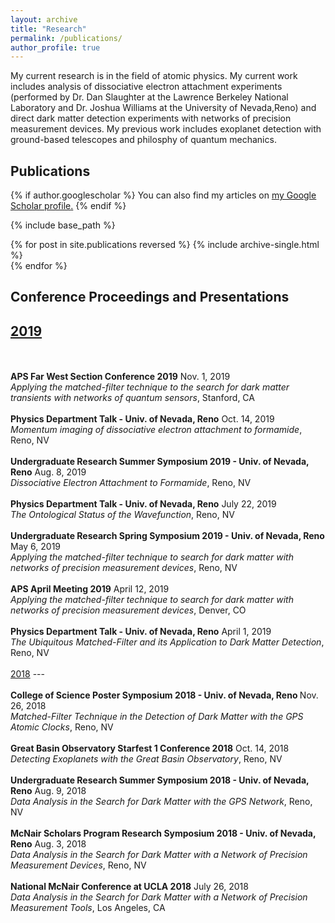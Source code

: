 ```yaml
---
layout: archive
title: "Research"
permalink: /publications/
author_profile: true
---
```


My current research is in the field of atomic physics. My current work includes analysis of dissociative electron attachment experiments (performed by Dr. Dan Slaughter at the Lawrence Berkeley National Laboratory and Dr. Joshua Williams at the University of Nevada,Reno) and direct dark matter detection experiments with networks of precision measurement devices. My previous work includes exoplanet detection with ground-based telescopes and philosphy of quantum mechanics.

Publications
----
{% if author.googlescholar %}
  You can also find my articles on <u><a href="{{author.googlescholar}}">my Google Scholar profile</a>.</u>
{% endif %}

{% include base_path %}

{% for post in site.publications reversed %}
  {% include archive-single.html %}
  <br>
{% endfor %}


Conference Proceedings and Presentations
----
<u>2019</u>
---
<br>
<br>
<b>APS Far West Section Conference 2019</b> Nov. 1, 2019
<br>
<i>Applying the matched-filter technique to the search for dark matter transients with networks of quantum sensors</i>, Stanford, CA
<br>
<br>
<b>Physics Department Talk - Univ. of Nevada, Reno</b> Oct. 14, 2019
<br>
<i>Momentum imaging of dissociative electron attachment to formamide</i>, Reno, NV
<br>
<br>
<b>Undergraduate Research Summer Symposium 2019  - Univ. of Nevada, Reno</b> Aug. 8, 2019
<br>
<i>Dissociative Electron Attachment to Formamide</i>, Reno, NV
<br>
<br>
<b>Physics Department Talk - Univ. of Nevada, Reno</b> July 22, 2019
<br>
<i>The Ontological Status of the Wavefunction</i>, Reno, NV
<br>
<br>
<b>Undergraduate Research Spring Symposium 2019 - Univ. of Nevada, Reno</b> May 6, 2019
<br>
<i>Applying the matched-filter technique to search for dark matter with networks of precision measurement devices</i>, Reno, NV
<br>
<br>
<b>APS April Meeting 2019</b> April 12, 2019
<br>
<i>Applying the matched-filter technique to search for dark matter with networks of precision measurement devices</i>, Denver, CO
<br>
<br>
<b>Physics Department Talk - Univ. of Nevada, Reno</b> April 1, 2019
<br>
<i>The Ubiquitous Matched-Filter and its Application to Dark
Matter Detection</i>, Reno, NV
<br>
<br>
<u>2018</u>
---
<br>
<br>
<b>College of Science Poster Symposium 2018 - Univ. of Nevada, Reno </b>Nov. 26, 2018
<br>
<i>Matched-Filter Technique in the Detection of Dark Matter with the GPS Atomic Clocks</i>, Reno, NV
<br>
<br>
<b>Great Basin Observatory Starfest 1 Conference 2018</b> Oct. 14, 2018
<br>
<i>Detecting Exoplanets with the Great Basin Observatory</i>, Reno, NV
<br>
<br>
<b>Undergraduate Research Summer Symposium 2018 - Univ. of Nevada, Reno</b> Aug. 9, 2018
<br>
<i>Data Analysis in the Search for Dark Matter with the GPS Network</i>, Reno, NV
<br>
<br>
<b>McNair Scholars Program Research Symposium 2018 - Univ. of Nevada, Reno</b> Aug. 3, 2018
<br>
<i>Data Analysis in the Search for Dark Matter with a Network
of Precision Measurement Devices</i>, Reno, NV
<br>
<br>
<b>National McNair Conference at UCLA 2018</b> July 26, 2018
<br>
<i>Data Analysis in the Search for Dark Matter with a Network
of Precision Measurement Tools</i>, Los Angeles, CA